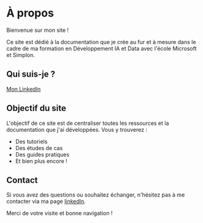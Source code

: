 # À propos

Bienvenue sur mon site !

Ce site est dédié à la documentation que je crée au fur et à mesure dans le cadre de ma formation en Développement IA et Data avec l'école Microsoft et Simplon. 

## Qui suis-je ?

[Mon LinkedIn](https://www.linkedin.com/in/chaymaeelhayani/)

## Objectif du site

L'objectif de ce site est de centraliser toutes les ressources et la documentation que j'ai développées. Vous y trouverez :

- Des tutoriels
- Des études de cas
- Des guides pratiques
- Et bien plus encore !

## Contact

Si vous avez des questions ou souhaitez échanger, n'hésitez pas à me contacter via ma page [linkedIn](https://www.linkedin.com/in/chaymaeelhayani/).

Merci de votre visite et bonne navigation !